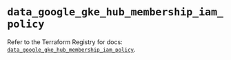 # `data_google_gke_hub_membership_iam_policy`

Refer to the Terraform Registry for docs: [`data_google_gke_hub_membership_iam_policy`](https://registry.terraform.io/providers/hashicorp/google/6.36.1/docs/data-sources/gke_hub_membership_iam_policy).
